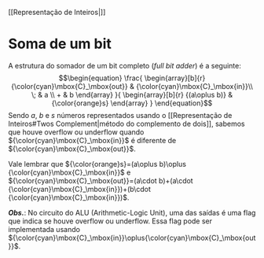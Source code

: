 [[Representação de Inteiros|]]

# Soma de um bit
A estrutura do somador de um bit completo (_full bit adder_) é a seguinte:
$$\begin{equation}
\frac{
    \begin{array}[b]{r}
	  {\color{cyan}\mbox{C}_\mbox{out}} & {\color{cyan}\mbox{C}_\mbox{in}}\\
      \; & a \\
      + & b
    \end{array}
  }{
    \begin{array}[b]{r}
	  {(a\oplus b)} & {\color{orange}s}
	\end{array}
  }
\end{equation}$$
Sendo $a$, $b$ e $s$ números representados usando o [[Representação de Inteiros#Twos Complement|método do complemento de dois]], sabemos que houve overflow ou underflow quando ${\color{cyan}\mbox{C}_\mbox{in}}$ é diferente de ${\color{cyan}\mbox{C}_\mbox{out}}$.

Vale lembrar que ${\color{orange}s}=(a\oplus b)\oplus {\color{cyan}\mbox{C}_\mbox{in}}$ e ${\color{cyan}\mbox{C}_\mbox{out}}=(a\cdot b)+(a\cdot {\color{cyan}\mbox{C}_\mbox{in}})+(b\cdot {\color{cyan}\mbox{C}_\mbox{in}})$.

**_Obs._**: No circuito do ALU (Arithmetic-Logic Unit), uma das saídas é uma flag que indica se houve overflow ou underflow. Essa flag pode ser implementada usando ${\color{cyan}\mbox{C}_\mbox{in}}\oplus{\color{cyan}\mbox{C}_\mbox{out}}$.